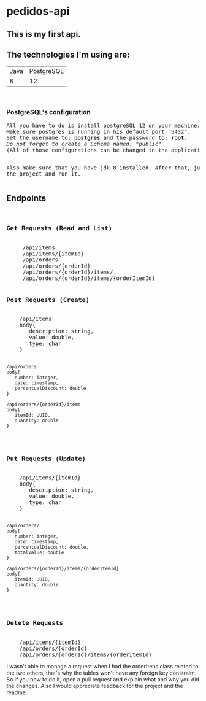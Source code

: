 <h1>pedidos-api</h1>

<h2>This is my first api.</h2>

<h2>The technologies I'm using are:</h2>

<table>
 <tr>
  <td>Java</td>
  <td>PostgreSQL</td>
 </tr>
 <tr>
  <td>8</td>
  <td>12</td>
 </tr>
</table>

<br>

<h3>PostgreSQL's configuration</h3>
<pre>All you have to do is install postgreSQL 12 on your machine. 
Make sure postgres is running in his default port "5432".
Set the username to: <strong>postgres</strong> and the password to: <strong>root</strong>. 
<em>Do not forget to create a Schema named: "public"</em>
(All of those configurations can be changed in the application.properties file)

Also make sure that you have jdk 8 installed. After that, just pull the project and run it.</pre>

<h2>Endpoints</h2>
<pre>
 <h3>Get Requests (Read and List)</h3>
     /api/items
     /api/items/{itemId}
     /api/orders
     /api/orders/{orderId}
     /api/orders/{orderId}/items/
     /api/orders/{orderId}/items/{orderItemId}
     
     
<h3>Post Requests (Create)</h3>
    /api/items 
    body{
       description: string,
       value: double,
       type: char
    }
    
    /api/orders
    body{
       number: integer,
       date: timestamp,
       percentualDiscount: double
    }
    
    /api/orders/{orderId}/items
    body{
       itemId: UUID,
       quantity: double
    }
    
    
 <h3>Put Requests (Update)</h3>
    /api/items/{itemId}
    body{
       description: string,
       value: double,
       type: char
    }
    
    /api/orders/
    body{
       number: integer,
       date: timestamp,
       percentualDiscount: double,
       totalValue: double
    }
    
    /api/orders/{orderId}/items/{orderItemId}
    body{
       itemId: UUID,
       quantity: double
    }
    
    
 <h3>Delete Requests</h3>
    /api/items/{itemId}
    /api/orders/{orderId}
    /api/orders/{orderId}/items/{orderItemId}
</pre>

<p>I wasn't able to manage a request when I had the orderItens class related to the two others, that's why the tables won't have any foreign key constraint. 
So if you how to do it, open a pull request and explain what and why you did the changes. Also I would appreciate feedback for the project and the readme.</p>



